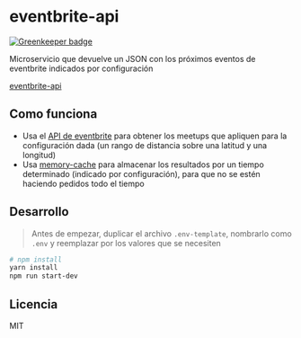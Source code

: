 # eventbrite-api

[![Greenkeeper badge](https://badges.greenkeeper.io/meetupjs-ar/eventbrite-api.svg)](https://greenkeeper.io/)

Microservicio que devuelve un JSON con los próximos eventos de eventbrite indicados por configuración

[eventbrite-api](https://eventbrite-api.now.sh/)

## Como funciona

* Usa el [API de eventbrite](https://www.eventbrite.com/developer/v3/) para obtener los meetups que apliquen para la configuración dada (un rango de distancia sobre una latitud y una longitud)
* Usa [memory-cache](https://github.com/ptarjan/node-cache) para almacenar los resultados por un tiempo determinado (indicado por configuración), para que no se estén haciendo pedidos todo el tiempo

## Desarrollo

> Antes de empezar, duplicar el archivo `.env-template`, nombrarlo como `.env` y reemplazar por los valores que se necesiten

```bash
# npm install
yarn install
npm run start-dev
```

## Licencia

MIT